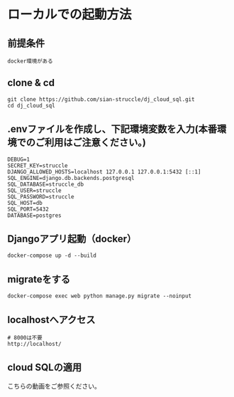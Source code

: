 # ローカルでの起動方法

## 前提条件
```
docker環境がある
```

## clone & cd
```
git clone https://github.com/sian-struccle/dj_cloud_sql.git
cd dj_cloud_sql
```

## .envファイルを作成し、下記環境変数を入力(本番環境でのご利用はご注意ください。)
```
DEBUG=1
SECRET_KEY=struccle
DJANGO_ALLOWED_HOSTS=localhost 127.0.0.1 127.0.0.1:5432 [::1]
SQL_ENGINE=django.db.backends.postgresql
SQL_DATABASE=struccle_db
SQL_USER=struccle
SQL_PASSWORD=struccle
SQL_HOST=db
SQL_PORT=5432
DATABASE=postgres
```

## Djangoアプリ起動（docker）
```
docker-compose up -d --build
```

## migrateをする
```
docker-compose exec web python manage.py migrate --noinput
```

## localhostへアクセス
```
# 8000は不要
http://localhost/
```

## cloud SQLの適用
こちらの動画をご参照ください。

